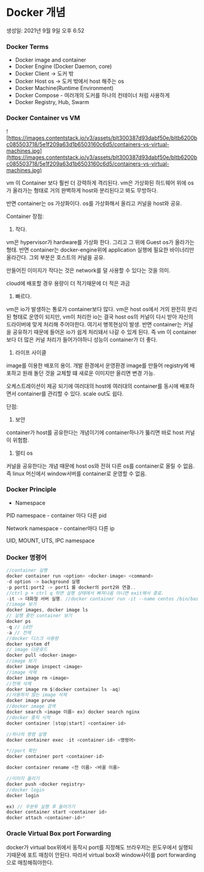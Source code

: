 # Docker 개념

생성일: 2021년 9월 9일 오후 6:52

### Docker Terms

- Docker image and container
- Docker Engine (Docker Daemon, core)
- Docker Client → 도커 밖
- Docker Host os → 도커 밖에서 host 해주는 os
- Docker Machine(Runtime Environment)
- Docker Compose - 여러개의 도커를 하나의 컨테이너 처럼 사용하게
- Docker Registry, Hub, Swarm

### Docker Container vs VM

![https://images.contentstack.io/v3/assets/blt300387d93dabf50e/bltb6200bc085503718/5e1f209a63d1b6503160c6d5/containers-vs-virtual-machines.jpg](https://images.contentstack.io/v3/assets/blt300387d93dabf50e/bltb6200bc085503718/5e1f209a63d1b6503160c6d5/containers-vs-virtual-machines.jpg)

vm 이 Container 보다 훨씬 더 강력하게 격리된다. vm은 가상화된 하드웨어 위에 os가 올라가는 형태로 거의 완벽하게 host와 분리된다고 봐도 무방하다.

반면 container는 os 가상화이다. os를 가상화해서 올리고 커널을 host와 공유.

Container 장점:

1. 작다.

vm은 hypervisor가 hardware를 가상화 한다. 그리고 그 위에 Guest os가 올라가는 형태. 반면 container는 docker-engine위에 application 실행에 필요한 바이너리만 올라간다. 그외 부분은 호스트의 커널을 공유. 

만들어진 이미지가 작다는 것은 network를 덜 사용할 수 있다는 것을 의미.

cloud에 배포할 경우 용량이 더 적기때문에 더 적은 과금

1. 빠르다.

vm은 io가 발생하는 통로가 container보다 많다. vm은 host os에서 거의 완전히 분리된 형태로 운영이 되지만,  vm이 처리한 io는 결국 host os의 커널이 다시 받아 자신의 드라이버에 맞게 처리해 주어야한다. 여기서 병목현상이 발생. 반면 container는 커널을 공유하기 때문에 들어온 io가 쉽게 처리돼서 나갈 수 있게 된다. 즉 vm 이 container보다 더 많은 커널 처리가 들어가야하니 성능이 container가 더 좋다.

1. 라이프 사이클

image를 이용한 배포의 용이.  개발 환경에서 운영환경 image를 만들어 registry에 배포하고 원래 돌던 것을 교체할 떄 새로운 이미지만 올리면 변경 가능.

오케스트레이션이 제공 되기에 여러대의 host에 여러대의 container를 동시에 배포하면서 container를 관리할 수 있다. scale out도 쉽다.

단점: 

1. 보안

container가 host를 공유한다는 개념이기에 container하나가 뚫리면 바로 host 커널이 위험함.

1. 멀티 os

커널을 공유한다는 개념 때문에 host os와 전혀 다른 os를 container로 올릴 수 없음. 즉 linux 머신에서 window서버를 container로 운영할 수 없음.

### Docker Principle

- Namespace

PID namespace - container 마다 다른 pid

Network namespace - container마다 다른 ip

UID, MOUNT, UTS, IPC namespace

### Docker 명령어

```java
//container 실행
docker container run <option> <docker-image> <command>
-d option -> background 실행
-p port1:port2 -> port1 를 docker의 port2와 연결..
//ctrl p + ctrl q 하면 실행 상태에서 빠져나옴 아니면 exit해서 종료.
-it -> 대화형 서버 실행. //docker container run -it --name centos /bin/bash
//image 보기
docker images, docker image ls
// 실행 중인 container 보기
docker ps
-q // id만
-a // 전체
//docker 디스크 사용량
docker system df
// image 다운로드
docker pull <docker-image>
//image 보기
docker image inspect <image>
//image 삭제
docker image rm <image>
//전체 삭제
docker image rm $(docker container ls -aq)
//사용하지 않는 image 삭제
docker image prune
//docker image 검색
docker search <image 이름> ex) docker search nginx
//docker 중지 시작
docker container [stop|start] <container-id>

//하나의 명령 실행
docker container exec -it <container-id> <명령어>

*//port 확인
docker container port <container-id>

docker container rename <전 이름> <바꿀 이름>

//이미지 올리기
docker push <docker registry>
//docker login
docker login

ex) // 우분투 실행 후 들어가기
docker container start <container id>
docker attach <container-id>*

```

### Oracle Virtual Box port Forwarding

docker가 virtual box위에서 동작시 port를 지정해도 브라우저는 윈도우에서 실행되기때문에 포트 매칭이 안된다. 따라서 virtual box와 window사이를 port forwarding으로 매칭해줘야한다.